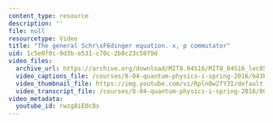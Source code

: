 ```yaml
---
content_type: resource
description: ''
file: null
resourcetype: Video
title: "The general Schr\xF6dinger equation. x, p commutator"
uid: 1c5e0f0c-9d3b-e531-c70c-2b8c23c5079d
video_files:
  archive_url: https://archive.org/download/MIT8.04S16/MIT8_04S16_lec05_s3_300k.mp4
  video_captions_file: /courses/8-04-quantum-physics-i-spring-2016/b43b78746c085632bd1ed197d2ad16c6_rwzg8iEOc8s.vtt
  video_thumbnail_file: https://img.youtube.com/vi/Rpln0w2fY3I/default.jpg
  video_transcript_file: /courses/8-04-quantum-physics-i-spring-2016/80d4c76163a22b190eca02e02649ddf5_rwzg8iEOc8s.pdf
video_metadata:
  youtube_id: rwzg8iEOc8s
---
```

